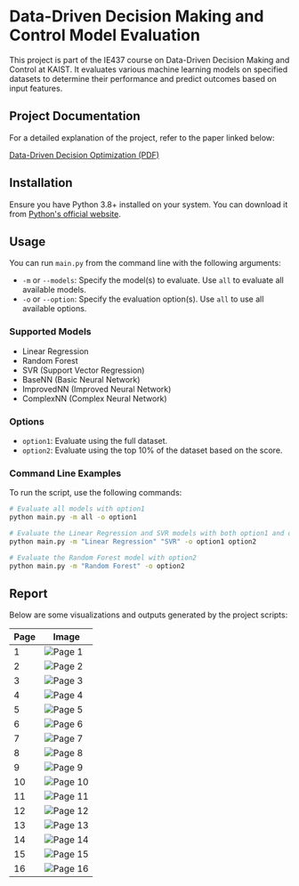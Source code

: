 # Data-Driven Decision Making and Control Model Evaluation

This project is part of the IE437 course on Data-Driven Decision Making and Control at KAIST. It evaluates various machine learning models on specified datasets to determine their performance and predict outcomes based on input features.

## Project Documentation

For a detailed explanation of the project, refer to the paper linked below:

[Data-Driven Decision Optimization (PDF)](https://github.com/hwaaaaanii/Data-Driven-Decision-Optimization-Using-Bayesian-Optimization/files/15284006/Data_Driven_Decision_Optimization.pdf)

## Installation

Ensure you have Python 3.8+ installed on your system. You can download it from [Python's official website](https://www.python.org).


## Usage

You can run `main.py` from the command line with the following arguments:

- `-m` or `--models`: Specify the model(s) to evaluate. Use `all` to evaluate all available models.
- `-o` or `--option`: Specify the evaluation option(s). Use `all` to use all available options.

### Supported Models

- Linear Regression
- Random Forest
- SVR (Support Vector Regression)
- BaseNN (Basic Neural Network)
- ImprovedNN (Improved Neural Network)
- ComplexNN (Complex Neural Network)

### Options

- `option1`: Evaluate using the full dataset.
- `option2`: Evaluate using the top 10% of the dataset based on the score.

### Command Line Examples

To run the script, use the following commands:

```bash
# Evaluate all models with option1
python main.py -m all -o option1

# Evaluate the Linear Regression and SVR models with both option1 and option2
python main.py -m "Linear Regression" "SVR" -o option1 option2

# Evaluate the Random Forest model with option2
python main.py -m "Random Forest" -o option2
```

## Report

Below are some visualizations and outputs generated by the project scripts:

| Page | Image |
|------|-------|
| 1    | ![Page 1](data/images/page_1.png) |
| 2    | ![Page 2](data/images/page_2.png) |
| 3    | ![Page 3](data/images/page_3.png) |
| 4    | ![Page 4](data/images/page_4.png) |
| 5    | ![Page 5](data/images/page_5.png) |
| 6    | ![Page 6](data/images/page_6.png) |
| 7    | ![Page 7](data/images/page_7.png) |
| 8    | ![Page 8](data/images/page_8.png) |
| 9    | ![Page 9](data/images/page_9.png) |
| 10   | ![Page 10](data/images/page_10.png) |
| 11   | ![Page 11](data/images/page_11.png) |
| 12   | ![Page 12](data/images/page_12.png) |
| 13   | ![Page 13](data/images/page_13.png) |
| 14   | ![Page 14](data/images/page_14.png) |
| 15   | ![Page 15](data/images/page_15.png) |
| 16   | ![Page 16](data/images/page_16.png) |
